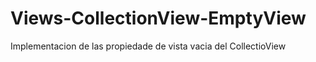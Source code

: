 # Views-CollectionView-EmptyView
 Implementacion de las propiedade de vista vacia del CollectioView
